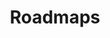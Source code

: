 ---
title: Roadmaps
layout: collection
permalink: /pages/roadmaps/
collection: roadmaps
entries_layout: grid
classes: wide
author_profile: true
---